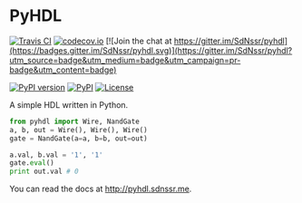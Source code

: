 # PyHDL

[![Travis CI](https://travis-ci.org/SdNssr/pyhdl.svg?branch=master)](https://travis-ci.org/SdNssr/pyhdl?branch=master)
[![codecov.io](https://codecov.io/github/SdNssr/pyhdl/coverage.svg?branch=master)](https://codecov.io/github/SdNssr/pyhdl?branch=master)
[![Join the chat at https://gitter.im/SdNssr/pyhdl](https://badges.gitter.im/SdNssr/pyhdl.svg)](https://gitter.im/SdNssr/pyhdl?utm_source=badge&utm_medium=badge&utm_campaign=pr-badge&utm_content=badge)

[![PyPI version](https://badge.fury.io/py/pyhdl.svg)](https://badge.fury.io/py/pyhdl)
[![PyPI](https://img.shields.io/pypi/dm/pyhdl.svg?maxAge=2592000)]()
[![License](https://img.shields.io/github/license/mashape/apistatus.svg?maxAge=2592000)]()

A simple HDL written in Python.

```python
from pyhdl import Wire, NandGate
a, b, out = Wire(), Wire(), Wire()
gate = NandGate(a=a, b=b, out=out)

a.val, b.val = '1', '1'
gate.eval()
print out.val # 0
```

You can read the docs at http://pyhdl.sdnssr.me.